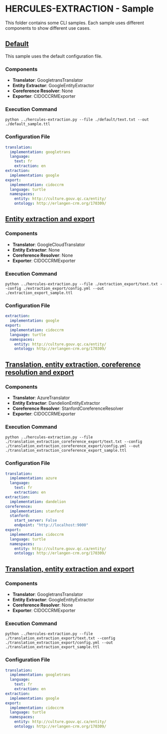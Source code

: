 # HERCULES-EXTRACTION - Sample

This folder contains some CLI samples. Each sample uses different components to show different use cases.

## [Default](/default)

This sample uses the default configuration file.

### Components

- **Translator**: GoogletransTranslator
- **Entity Extractor**: GoogleEntityExtractor
- **Coreference Resolver**: None
- **Exporter**: CIDOCCRMExporter

### Execution Command

`python ../hercules-extraction.py --file ./default/text.txt --out ./default_sample.ttl`

### Configuration File

```YAML
translation:
  implementation: googletrans
  language:
    text: fr
    extraction: en
extraction:
  implementation: google
export:
  implementation: cidoccrm
  language: turtle
  namespaces:
    entity: http://culture.gouv.qc.ca/entity/
    ontology: http://erlangen-crm.org/170309/
```
  
## [Entity extraction and export](/extraction_export)

### Components

- **Translator**: GoogleCloudTranslator
- **Entity Extractor**: None
- **Coreference Resolver**: None
- **Exporter**: CIDOCCRMExporter

### Execution Command

`python ../hercules-extraction.py --file ./extraction_export/text.txt --config ./extraction_export/config.yml --out ./extraction_export_sample.ttl`

### Configuration File


```YAML
extraction:
  implementation: google
export:
  implementation: cidoccrm
  language: turtle
  namespaces:
    entity: http://culture.gouv.qc.ca/entity/
    ontology: http://erlangen-crm.org/170309/
```
  
## [Translation, entity extraction, coreference resolution and export](/translation_extraction_coreference_export)

### Components

- **Translator**: AzureTranslator
- **Entity Extractor**: DandelionEntityExtractor
- **Coreference Resolver**: StanfordCoreferenceResolver
- **Exporter**: CIDOCCRMExporter

### Execution Command

`python ../hercules-extraction.py --file ./translation_extraction_coreference_export/text.txt --config ./translation_extraction_coreference_export/config.yml --out ./translation_extraction_coreference_export_sample.ttl`

### Configuration File


```YAML
translation:
  implementation: azure
  language:
    text: fr
    extraction: en
extraction:
  implementation: dandelion
coreference:
  implementation: stanford
  stanford:
    start_server: False
    endpoint: "http://localhost:9000"
export:
  implementation: cidoccrm
  language: turtle
  namespaces:
    entity: http://culture.gouv.qc.ca/entity/
    ontology: http://erlangen-crm.org/170309/
```
  
## [Translation, entity extraction and export](/translation_extraction_export)

### Components

- **Translator**: GoogletransTranslator
- **Entity Extractor**: GoogleEntityExtractor
- **Coreference Resolver**: None
- **Exporter**: CIDOCCRMExporter

### Execution Command

`python ../hercules-extraction.py --file ./translation_extraction_export/text.txt --config ./translation_extraction_export/config.yml --out ./translation_extraction_export_sample.ttl`

### Configuration File


```YAML
translation:
  implementation: googletrans
  language:
    text: fr
    extraction: en
extraction:
  implementation: google
export:
  implementation: cidoccrm
  language: turtle
  namespaces:
    entity: http://culture.gouv.qc.ca/entity/
    ontology: http://erlangen-crm.org/170309/
```
